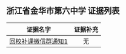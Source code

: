 浙江省金华市第六中学 证据列表
---
|证据名字|证据补充|
|:---:|:---:|
|[回校补课微信群通知1](https://raw.githubusercontent.com/No694/Fuck694/main/blacklist/zjjhdlzx/1.png)|无|
